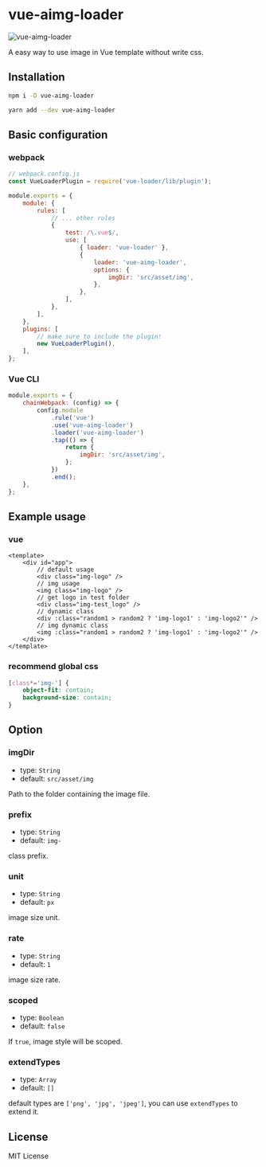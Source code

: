 # vue-aimg-loader

![vue-aimg-loader](https://github.com/chenxinan/vue-aimg-loader/blob/master/docs/banner.jpg)

A easy way to use image in Vue template without write css.

## Installation

```bash
npm i -D vue-aimg-loader

yarn add --dev vue-aimg-loader
```

## Basic configuration

### webpack

```js
// webpack.config.js
const VueLoaderPlugin = require('vue-loader/lib/plugin');

module.exports = {
    module: {
        rules: [
            // ... other rules
            {
                test: /\.vue$/,
                use: [
                    { loader: 'vue-loader' },
                    {
                        loader: 'vue-aimg-loader',
                        options: {
                            imgDir: 'src/asset/img',
                        },
                    },
                ],
            },
        ],
    },
    plugins: [
        // make sure to include the plugin!
        new VueLoaderPlugin(),
    ],
};
```

### Vue CLI

```js
module.exports = {
    chainWebpack: (config) => {
        config.module
            .rule('vue')
            .use('vue-aimg-loader')
            .loader('vue-aimg-loader')
            .tap(() => {
                return {
                    imgDir: 'src/asset/img',
                };
            })
            .end();
    },
};
```

## Example usage

### vue

```vue
<template>
    <div id="app">
        // default usage
        <div class="img-logo" />
        // img usage
        <img class="img-logo" />
        // get logo in test folder
        <div class="img-test_logo" />
        // dynamic class
        <div :class="random1 > random2 ? 'img-logo1' : 'img-logo2'" />
        // img dynamic class
        <img :class="random1 > random2 ? 'img-logo1' : 'img-logo2'" />
    </div>
</template>
```

### recommend global css

```css
[class*='img-'] {
    object-fit: contain;
    background-size: contain;
}
```

## Option

### imgDir

-   type: `String`
-   default: `src/asset/img`

Path to the folder containing the image file.

### prefix

-   type: `String`
-   default: `img-`

class prefix.

### unit

-   type: `String`
-   default: `px`

image size unit.

### rate

-   type: `String`
-   default: `1`

image size rate.

### scoped

-   type: `Boolean`
-   default: `false`

If `true`, image style will be scoped.

### extendTypes

-   type: `Array`
-   default: `[]`

default types are `['png', 'jpg', 'jpeg']`, you can use `extendTypes` to extend it.

## License

MIT License
